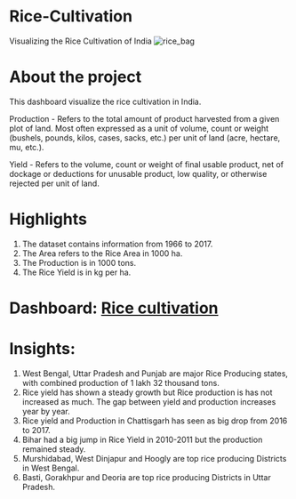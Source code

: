# Rice-Cultivation
Visualizing the Rice Cultivation of India
![rice_bag](https://github.com/iamtanzeel/Rice-Cultivation/assets/125236453/01c9b195-3203-4fad-838c-3875b7cecfe6)

# About the project
This dashboard visualize the rice cultivation in India. 


Production - Refers to the total amount of product harvested from a given plot of land. Most often expressed as a unit of volume, count or weight (bushels, pounds, kilos, cases, sacks, etc.) per unit of land (acre, hectare, mu, etc.).

Yield - Refers to the volume, count or weight of final usable product, net of dockage or deductions for unusable product, low quality, or otherwise rejected per unit of land.


# Highlights
1. The dataset contains information from 1966 to 2017.
2. The Area refers to the Rice Area in 1000 ha.
3. The Production is in 1000 tons.
4. The Rice Yield is in kg per ha.

# Dashboard: [Rice cultivation](https://public.tableau.com/app/profile/mohammed.tanzeel/viz/RiceProductioninIndia_16841646588010/Dashboard1)

# Insights:
1. West Bengal, Uttar Pradesh and Punjab are major Rice Producing states, with combined production of 1 lakh 32 thousand tons.
2. Rice yield has shown a steady growth but Rice production is has not increased as much. The gap between yield and production increases year by year.
3. Rice yield and Production in Chattisgarh has seen as big drop from 2016 to 2017. 
4. Bihar had a big jump in Rice Yield in 2010-2011 but the production remained steady.
5. Murshidabad, West Dinjapur and Hoogly are top rice producing Districts in West Bengal.
6. Basti, Gorakhpur and Deoria are top rice producing Districts in Uttar Pradesh.
